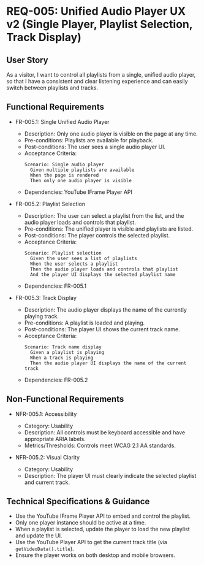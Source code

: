 # REQ-005: Unified Audio Player UX v2 (Single Player, Playlist Selection, Track Display)

## User Story

As a visitor, I want to control all playlists from a single, unified audio player, so that I have a consistent and clear listening experience and can easily switch between playlists and tracks.

## Functional Requirements

- FR-005.1: Single Unified Audio Player
  - Description: Only one audio player is visible on the page at any time.
  - Pre-conditions: Playlists are available for playback.
  - Post-conditions: The user sees a single audio player UI.
  - Acceptance Criteria:
    ```Gherkin
    Scenario: Single audio player
      Given multiple playlists are available
      When the page is rendered
      Then only one audio player is visible
    ```
  - Dependencies: YouTube IFrame Player API

- FR-005.2: Playlist Selection
  - Description: The user can select a playlist from the list, and the audio player loads and controls that playlist.
  - Pre-conditions: The unified player is visible and playlists are listed.
  - Post-conditions: The player controls the selected playlist.
  - Acceptance Criteria:
    ```Gherkin
    Scenario: Playlist selection
      Given the user sees a list of playlists
      When the user selects a playlist
      Then the audio player loads and controls that playlist
      And the player UI displays the selected playlist name
    ```
  - Dependencies: FR-005.1

- FR-005.3: Track Display
  - Description: The audio player displays the name of the currently playing track.
  - Pre-conditions: A playlist is loaded and playing.
  - Post-conditions: The player UI shows the current track name.
  - Acceptance Criteria:
    ```Gherkin
    Scenario: Track name display
      Given a playlist is playing
      When a track is playing
      Then the audio player UI displays the name of the current track
    ```
  - Dependencies: FR-005.2

## Non-Functional Requirements

- NFR-005.1: Accessibility
  - Category: Usability
  - Description: All controls must be keyboard accessible and have appropriate ARIA labels.
  - Metrics/Thresholds: Controls meet WCAG 2.1 AA standards.

- NFR-005.2: Visual Clarity
  - Category: Usability
  - Description: The player UI must clearly indicate the selected playlist and current track.

## Technical Specifications & Guidance

- Use the YouTube IFrame Player API to embed and control the playlist.
- Only one player instance should be active at a time.
- When a playlist is selected, update the player to load the new playlist and update the UI.
- Use the YouTube Player API to get the current track title (via `getVideoData().title`).
- Ensure the player works on both desktop and mobile browsers.

